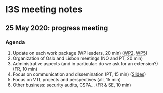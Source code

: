 # I3S meeting notes

## 25 May 2020: progress meeting


### Agenda

1. Update on each work package (WP leaders, 20 min) ([WP2](https://docs.google.com/presentation/d/1fwXCF-B9xvsGt8CrWP4SwZRl5sbIqxeH56nBAqT_BXc/edit?usp=sharing), [WP5](WP5-Mai-2-2020-3.pdf))
2. Organization of Oslo and Lisbon meetings (NO and PT, 20 min)
3. Administrative aspects (and in particular: do we ask for an extension?) (FR, 10 min)
4. Focus on communication and dissemination (PT, 15 min) ([Slides](Apresentacao_20200525.pptx))
5. Focus on VTL projects and perspectives (all, 15 min)
6. Other business: security audits, CSPA... (FR & SE, 10 min)
